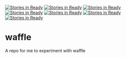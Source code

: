 [![Stories in Ready](https://badge.waffle.io/giuliandenicola/Waffle.png?label=ready&title=Ready)](https://waffle.io/giuliandenicola/Waffle)
[![Stories in Ready](https://badge.waffle.io/giuliandenicola/Waffle.png?label=ready&title=Ready)](https://waffle.io/giuliandenicola/Waffle)
[![Stories in Ready](https://badge.waffle.io/Smudgey/waffle.png?label=ready&title=Ready)](https://waffle.io/Smudgey/waffle)
[![Stories in Ready](https://badge.waffle.io/Smudgey/waffle.png?label=ready&title=Ready)](https://waffle.io/Smudgey/waffle)
[![Stories in Ready](https://badge.waffle.io/edziegle/waffle.png?label=ready&title=Ready)](https://waffle.io/edziegle/waffle)
[![Stories in Ready](https://badge.waffle.io/edziegle/waffle.png?label=ready&title=Ready)](https://waffle.io/edziegle/waffle)
[![Stories in Ready](https://badge.waffle.io/aldreth/waffle.png?label=ready&title=Ready)](https://waffle.io/aldreth/waffle)
# waffle

A repo for me to experiment with waffle
